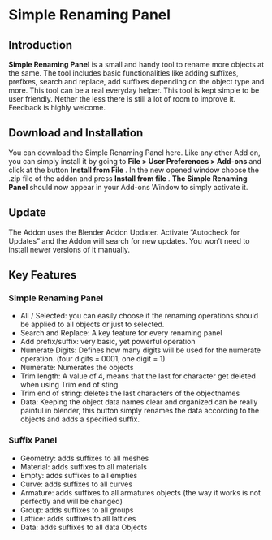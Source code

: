 <h1> Simple Renaming Panel </h1>

<h2> Introduction </h2>
<b>Simple Renaming Panel</b> is a small and handy tool to rename more objects at the same. The tool includes basic functionalities like adding suffixes, prefixes, search and replace, add suffixes depending on the object type and more. 
This tool can be a real everyday helper. This tool is kept simple to be user friendly. Nether the less there is still a lot of room to improve it. Feedback is highly welcome. 

<h2>Download and Installation </h2>
You can download the Simple Renaming Panel here.
Like any other Add on, you can simply install it by going to <b> File > User Preferences > Add-ons </b> and click at the button <b>Install from File </b>. In the new opened window choose the .zip file of the addon and press <b>Install from file </b>.
<b>The Simple Renaming Panel</b> should now appear in your Add-ons Window to simply activate it. 

 

<h2>Update</h2>
The Addon uses the Blender Addon Updater. Activate “Autocheck for Updates” and the Addon will search for new updates. You won’t need to install newer versions of it manually.
 
<h2>Key Features</h2>
<h3>Simple Renaming Panel </h3>
<ul>
<li>All / Selected: you can easily choose if the renaming operations should be applied to all objects or just to selected.  </li>
<li>Search and Replace: A key feature for every renaming panel</li>
<li>Add prefix/suffix: very basic, yet powerful operation</li>
<li>Numerate Digits: Defines how many digits will be used for the numerate operation. (four digits = 0001, one digit = 1)</li>
<li>Numerate: Numerates the objects</li>
<li>Trim length: A value of 4, means that the last for character get deleted when using Trim end of sting</li>
<li>Trim end of string: deletes the last characters of the objectnames</li>
<li>Data: Keeping the object data names clear and organized can be really painful in blender, this button simply renames the data according to the objects and adds a specified suffix. </li>
</ul>
<h3>Suffix Panel</h3>
<ul>
<li>	Geometry: adds suffixes to all meshes</li>
<li>	Material: adds suffixes to all materials</li>
<li>	Empty: adds suffixes to all empties </li>
<li>	Curve: adds suffixes to all curves</li>
<li>	Armature: adds suffixes to all armatures objects (the way it works is not perfectly and will be changed)</li>
<li>	Group: adds suffixes to all groups </li>
<li>	Lattice: adds suffixes to all lattices</li>
<li>	Data: adds suffixes to all data Objects </li>
</ul>
